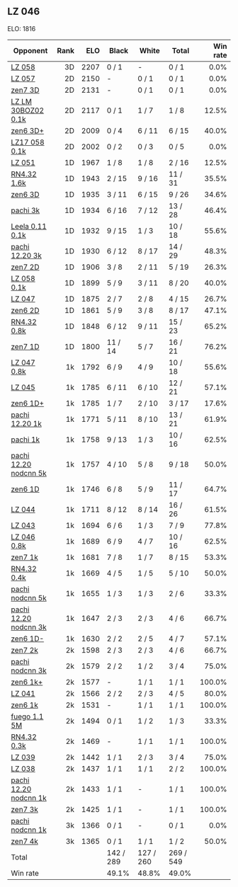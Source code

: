 ## LZ 046 ##

ELO: 1816

Opponent | Rank | ELO | Black | White | Total | Win rate
---------|-----:|----:|-------|-------|-------|-------:
[LZ 058](LZ%20058.md) | 3D | 2207 | 0 / 1 | - | 0 / 1 | 0.0%
[LZ 057](LZ%20057.md) | 2D | 2150 | - | 0 / 1 | 0 / 1 | 0.0%
[zen7 3D](zen7%203D.md) | 2D | 2131 | - | 0 / 1 | 0 / 1 | 0.0%
[LZ LM 30BOZ02 0.1k](LZ%20LM%2030BOZ02%200.1k.md) | 2D | 2117 | 0 / 1 | 1 / 7 | 1 / 8 | 12.5%
[zen6 3D+](zen6%203D+.md) | 2D | 2009 | 0 / 4 | 6 / 11 | 6 / 15 | 40.0%
[LZ17 058 0.1k](LZ17%20058%200.1k.md) | 2D | 2002 | 0 / 2 | 0 / 3 | 0 / 5 | 0.0%
[LZ 051](LZ%20051.md) | 1D | 1967 | 1 / 8 | 1 / 8 | 2 / 16 | 12.5%
[RN4.32 1.6k](RN4.32%201.6k.md) | 1D | 1943 | 2 / 15 | 9 / 16 | 11 / 31 | 35.5%
[zen6 3D](zen6%203D.md) | 1D | 1935 | 3 / 11 | 6 / 15 | 9 / 26 | 34.6%
[pachi 3k](pachi%203k.md) | 1D | 1934 | 6 / 16 | 7 / 12 | 13 / 28 | 46.4%
[Leela 0.11 0.1k](Leela%200.11%200.1k.md) | 1D | 1932 | 9 / 15 | 1 / 3 | 10 / 18 | 55.6%
[pachi 12.20 3k](pachi%2012.20%203k.md) | 1D | 1930 | 6 / 12 | 8 / 17 | 14 / 29 | 48.3%
[zen7 2D](zen7%202D.md) | 1D | 1906 | 3 / 8 | 2 / 11 | 5 / 19 | 26.3%
[LZ 058 0.1k](LZ%20058%200.1k.md) | 1D | 1899 | 5 / 9 | 3 / 11 | 8 / 20 | 40.0%
[LZ 047](LZ%20047.md) | 1D | 1875 | 2 / 7 | 2 / 8 | 4 / 15 | 26.7%
[zen6 2D](zen6%202D.md) | 1D | 1861 | 5 / 9 | 3 / 8 | 8 / 17 | 47.1%
[RN4.32 0.8k](RN4.32%200.8k.md) | 1D | 1848 | 6 / 12 | 9 / 11 | 15 / 23 | 65.2%
[zen7 1D](zen7%201D.md) | 1D | 1800 | 11 / 14 | 5 / 7 | 16 / 21 | 76.2%
[LZ 047 0.8k](LZ%20047%200.8k.md) | 1k | 1792 | 6 / 9 | 4 / 9 | 10 / 18 | 55.6%
[LZ 045](LZ%20045.md) | 1k | 1785 | 6 / 11 | 6 / 10 | 12 / 21 | 57.1%
[zen6 1D+](zen6%201D+.md) | 1k | 1785 | 1 / 7 | 2 / 10 | 3 / 17 | 17.6%
[pachi 12.20 1k](pachi%2012.20%201k.md) | 1k | 1771 | 5 / 11 | 8 / 10 | 13 / 21 | 61.9%
[pachi 1k](pachi%201k.md) | 1k | 1758 | 9 / 13 | 1 / 3 | 10 / 16 | 62.5%
[pachi 12.20 nodcnn 5k](pachi%2012.20%20nodcnn%205k.md) | 1k | 1757 | 4 / 10 | 5 / 8 | 9 / 18 | 50.0%
[zen6 1D](zen6%201D.md) | 1k | 1746 | 6 / 8 | 5 / 9 | 11 / 17 | 64.7%
[LZ 044](LZ%20044.md) | 1k | 1711 | 8 / 12 | 8 / 14 | 16 / 26 | 61.5%
[LZ 043](LZ%20043.md) | 1k | 1694 | 6 / 6 | 1 / 3 | 7 / 9 | 77.8%
[LZ 046 0.8k](LZ%20046%200.8k.md) | 1k | 1689 | 6 / 9 | 4 / 7 | 10 / 16 | 62.5%
[zen7 1k](zen7%201k.md) | 1k | 1681 | 7 / 8 | 1 / 7 | 8 / 15 | 53.3%
[RN4.32 0.4k](RN4.32%200.4k.md) | 1k | 1669 | 4 / 5 | 1 / 5 | 5 / 10 | 50.0%
[pachi nodcnn 5k](pachi%20nodcnn%205k.md) | 1k | 1655 | 1 / 3 | 1 / 3 | 2 / 6 | 33.3%
[pachi 12.20 nodcnn 3k](pachi%2012.20%20nodcnn%203k.md) | 1k | 1647 | 2 / 3 | 2 / 3 | 4 / 6 | 66.7%
[zen6 1D-](zen6%201D-.md) | 1k | 1630 | 2 / 2 | 2 / 5 | 4 / 7 | 57.1%
[zen7 2k](zen7%202k.md) | 2k | 1598 | 2 / 3 | 2 / 3 | 4 / 6 | 66.7%
[pachi nodcnn 3k](pachi%20nodcnn%203k.md) | 2k | 1579 | 2 / 2 | 1 / 2 | 3 / 4 | 75.0%
[zen6 1k+](zen6%201k+.md) | 2k | 1577 | - | 1 / 1 | 1 / 1 | 100.0%
[LZ 041](LZ%20041.md) | 2k | 1566 | 2 / 2 | 2 / 3 | 4 / 5 | 80.0%
[zen6 1k](zen6%201k.md) | 2k | 1531 | - | 1 / 1 | 1 / 1 | 100.0%
[fuego 1.1 5M](fuego%201.1%205M.md) | 2k | 1494 | 0 / 1 | 1 / 2 | 1 / 3 | 33.3%
[RN4.32 0.3k](RN4.32%200.3k.md) | 2k | 1469 | - | 1 / 1 | 1 / 1 | 100.0%
[LZ 039](LZ%20039.md) | 2k | 1442 | 1 / 1 | 2 / 3 | 3 / 4 | 75.0%
[LZ 038](LZ%20038.md) | 2k | 1437 | 1 / 1 | 1 / 1 | 2 / 2 | 100.0%
[pachi 12.20 nodcnn 1k](pachi%2012.20%20nodcnn%201k.md) | 2k | 1433 | 1 / 1 | - | 1 / 1 | 100.0%
[zen7 3k](zen7%203k.md) | 2k | 1425 | 1 / 1 | - | 1 / 1 | 100.0%
[pachi nodcnn 1k](pachi%20nodcnn%201k.md) | 3k | 1366 | 0 / 1 | - | 0 / 1 | 0.0%
[zen7 4k](zen7%204k.md) | 3k | 1365 | 0 / 1 | 1 / 1 | 1 / 2 | 50.0%
Total | | | 142 / 289 | 127 / 260 | 269 / 549 | 
Win rate| | | 49.1% | 48.8% | 49.0% | 
